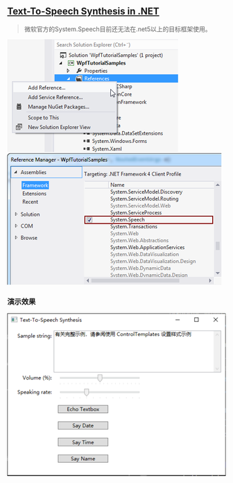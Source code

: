 ## [Text-To-Speech Synthesis in .NET](https://docs.microsoft.com/en-us/archive/msdn-magazine/2019/june/speech-text-to-speech-synthesis-in-net)

> 微软官方的System.Speech目前还无法在.net5以上的目标框架使用。

![演示效果](./Assets/vs_reference_menu.png)
![演示效果](./Assets/vs_reference_dialog.png)

### 演示效果

![演示效果](./Assets/150519.png)
